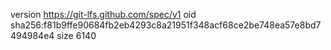 version https://git-lfs.github.com/spec/v1
oid sha256:f81b9ffe90684fb2eb4293c8a21951f348acf68ce2be748ea57e8bd7494984e4
size 6140
